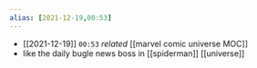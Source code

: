 ```yaml
---
alias: [2021-12-19,00:53]
---
```


- [[2021-12-19]] `00:53` _related_ [[marvel comic universe MOC]]
- like the daily bugle news boss in [[spiderman]] [[universe]]